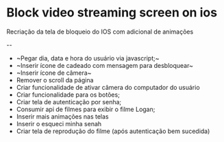 # Block video streaming screen on ios
<p>Recriação da tela de bloqueio do IOS com adicional de animações</p>


--
- ~Pegar dia, data e hora do usuário via javascript;~
- ~Inserir ícone de cadeado com mensagem para desbloquear~
- ~Inserir ícone de câmera~
- Remover o scroll da página
- Criar funcionalidade de ativar câmera do computador do usuário
- Criar funcionalidade para os botões;
- Criar tela de autenticação por senha;
- Consumir api de filmes para exibir o filme Logan;
- Inserir mais animações nas telas
- Inserir o esqueci minha senah
- Criar tela de reprodução do filme (após autenticação bem sucedida)

  
  
